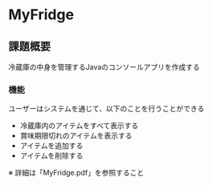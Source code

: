 # MyFridge

## 課題概要
冷蔵庫の中身を管理するJavaのコンソールアプリを作成する

### 機能
ユーザーはシステムを通じて、以下のことを行うことができる
- 冷蔵庫内のアイテムをすべて表示する
- 賞味期限切れのアイテムを表示する
- アイテムを追加する
- アイテムを削除する

※ 詳細は「MyFridge.pdf」を参照すること
